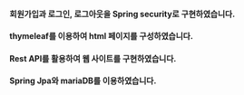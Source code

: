 #### 회원가입과 로그인, 로그아웃을 Spring security로 구현하였습니다.
#### thymeleaf를 이용하여 html 페이지를 구성하였습니다.
#### Rest API를 활용하여 웹 사이트를 구현하였습니다.
#### Spring Jpa와 mariaDB를 이용하였습니다.
